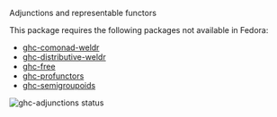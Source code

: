 Adjunctions and representable functors

This package requires the following packages not available in Fedora:

* [ghc-comonad-weldr](../ghc-comonad-weldr)
* [ghc-distributive-weldr](../ghc-distributive-weldr)
* [ghc-free](../ghc-free)
* [ghc-profunctors](../ghc-profunctors)
* [ghc-semigroupoids](../ghc-semigroupoids)

![ghc-adjunctions status](https://copr.fedorainfracloud.org/coprs/g/weldr/bdcs-haskell-deps/package/ghc-adjunctions/status_image/last_build.png)
